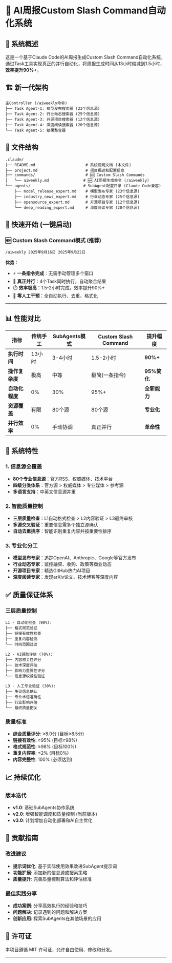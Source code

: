 # 🤖 AI周报Custom Slash Command自动化系统

## 🎯 系统概述

这是一个基于Claude Code的AI周报生成Custom Slash Command自动化系统，通过Task工具实现真正的并行自动化，将周报生成时间从13小时缩减到1.5小时，**效率提升90%+**。

## 🏗 新一代架构

```
主Controller (/aiweekly命令)
├── Task Agent-1: 模型发布搜索器 (23个信息源)
├── Task Agent-2: 行业动态搜索器 (25个信息源)
├── Task Agent-3: 开源项目搜索器 (12个信息源)
├── Task Agent-4: 深度阅读搜索器 (20个信息源)
└── Task Agent-5: 结果整合器
```

## 📁 文件结构

```
.claude/
├── README.md                      # 系统说明文档 (本文件)
├── project.md                     # 项目概述和配置信息
├── commands/                      # 🆕 Custom Slash Commands
│   └── aiweekly.md               # 🆕 AI周报生成命令 (/aiweekly)
└── agents/                       # SubAgent配置目录 (Claude Code兼容)
    ├── model_release_expert.md    # 模型发布专家 (23个信息源)
    ├── industry_news_expert.md    # 行业动态专家 (25个信息源)
    ├── opensource_expert.md       # 开源项目专家 (12个信息源)
    └── deep_reading_expert.md     # 深度阅读专家 (20个信息源)
```

## 🚀 快速开始 (一键启动)

### 🆕 **Custom Slash Command模式** (推荐)
```
/aiweekly 2025年9月16日 2025年9月22日
```

**优势**：
- ⚡ **一条指令完成**：无需手动管理多个窗口
- 🚀 **真正并行**：4个Task同时执行，自动聚合结果
- ⏱️ **效率极高**：1.5-2小时完成，效率提升90%+
- 🎯 **零人工干预**：全自动执行、去重、格式化

---

## 📊 性能对比

| 指标 | 传统手工 | SubAgents模式 | Custom Slash Command | 提升幅度 |
|-----|----------|---------------|---------------------|----------|
| **执行时间** | 13小时 | 3-4小时 | 1.5-2小时 | **90%+** |
| **操作复杂度** | 极高 | 中等 | 极简(一条指令) | **95%简化** |
| **自动化程度** | 0% | 30% | 95%+ | **全新能力** |
| **资源覆盖** | 有限 | 80个源 | 80个源 | **专业化** |
| **并行效率** | 0% | 手动协调 | 真正并行 | **革命性** |

## 🔧 系统特性

### 1. **信息源全覆盖**
- **80个专业信息源**：官方RSS、权威媒体、技术平台
- **四级分类体系**：官方源 > 权威媒体 > 专业媒体 > 参考源
- **多语言支持**：中英文信息源并重

### 2. **智能质量控制**
- **三层质量检查**：L1自动格式检查 > L2内容验证 > L3最终审核
- **多源交叉验证**：重要信息需多个独立源确认
- **自动去重排序**：智能识别重复内容并按重要性排序

### 3. **专业化分工**
- **模型发布专家**：追踪OpenAI、Anthropic、Google等官方发布
- **行业动态专家**：监控融资、收购、政策等商业动态
- **开源项目专家**：精选GitHub热门AI项目
- **深度阅读专家**：发现arXiv论文、技术博客等深度内容

## ✅ 质量保证体系

### 三层质量控制
```
L1 - 自动化检查 (90%):
├── 格式规范验证  
├── 链接有效性检查
├── 重复内容检测
└── 时间范围过滤

L2 - AI辅助评估 (70%):
├── 内容相关性评分
├── 技术深度评估
├── 影响力重要性评分
└── 信息源权威性验证

L3 - 人工专业验证 (30%):
├── 争议信息确认
├── 专业术语准确性
├── 行业影响评估
└── 最终质量把关
```

### 质量标准
- **综合质量评分**: ≥8.0分 (目标≥8.5分)
- **链接有效性**: ≥95% (目标≥98%)
- **格式规范性**: ≥98% (目标100%)
- **重复内容率**: ≤2% (目标0%)
- **内容完整性**: 100% (必须达到)

## 📈 持续优化

### 版本迭代
- **v1.0**: 基础SubAgents协作系统
- **v2.0**: 增强智能调度和质量控制 (当前版本)
- **v3.0**: 计划增加自动化部署和AI自主优化

## 🤝 贡献指南

### 改进建议
- **提示词优化**: 基于实际使用效果改进SubAgent提示词
- **功能扩展**: 添加新的信息源或搜索策略
- **质量提升**: 完善质量控制算法和评估标准

### 最佳实践分享
- **成功案例**: 分享高效执行的经验和技巧
- **问题解决**: 记录遇到的问题和解决方案
- **创新应用**: 探索SubAgents在其他场景的应用

## 📄 许可证

本项目遵循 MIT 许可证，允许自由使用、修改和分发。

---
